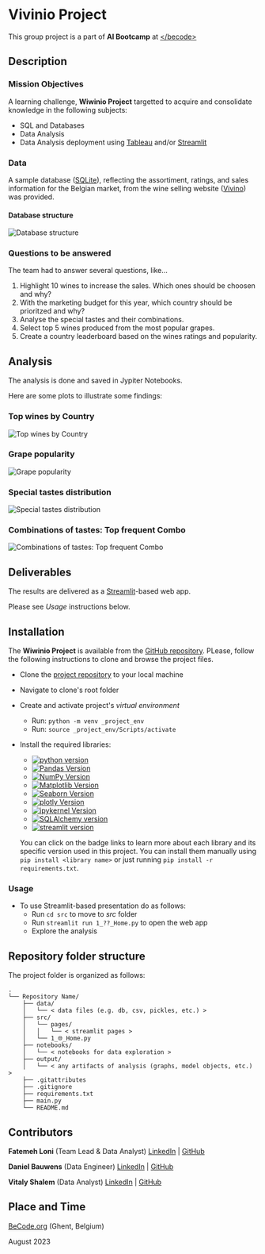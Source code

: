 # Vivinio Project

This group project is a part of **AI Bootcamp** at [<\/becode>](https://becode.org/)

 
## Description

### Mission Objectives

A learning challenge, **Wiwinio Project** targetted to acquire and consolidate knowledge in the following subjects:

- SQL and Databases
- Data Analysis
- Data Analysis deployment using [Tableau](https://www.tableau.com) and/or [Streamlit](https://streamlit.io/)


### Data

A sample database ([SQLite](https://www.sqlite.org/index.html)), reflecting the assortiment, ratings, and sales information for the Belgian market, from the wine selling website ([Vivino](https://www.vivino.com/BE/en/)) was provided.

#### Database structure

![Database structure](data/chart/vivino_db_diagram_horizontal.png)


### Questions to be answered

The team had to answer several questions, like...

1. Highlight 10 wines to increase the sales. Which ones should be choosen and why?
2. With the marketing budget for this year, which country should be prioritzed and why?
3. Analyse the special tastes and their combinations.
4. Select top 5 wines produced from the most popular grapes.
5. Create a country leaderboard based on the wines ratings and popularity.


## Analysis

The analysis is done and saved in Jypiter Notebooks.

Here are some plots to illustrate some findings:

### Top wines by Country

![Top wines by Country](output/question_2_c.png)


### Grape popularity

![Grape popularity](output/question_4_a.png)


### Special tastes distribution

![Special tastes distribution](output/question_3_b.png)


### Combinations of tastes: Top frequent Combo

![Combinations of tastes: Top frequent Combo](output/question_3_a.png)


## Deliverables

The results are delivered as a [Streamlit](https://streamlit.io/)-based web app.

Please see *Usage* instructions below.


## Installation

The **Wiwinio Project** is available from the [GitHub repository](https://github.com/danielbauwens/Wiwinio-Project). PLease, follow the following instructions to clone and browse the project files.

- Clone the [project repository](https://github.com/danielbauwens/Wiwinio-Project.git) to your local machine
- Navigate to clone's root folder
- Create and activate project's *virtual environment*
    - Run: `python -m venv _project_env`
    - Run: `source _project_env/Scripts/activate`
- Install the required libraries:
    - [![python version](https://img.shields.io/badge/python-3.x-blue)](https://python.org)
    - [![Pandas Version](https://img.shields.io/badge/pandas-2.0.3-green)](https://pandas.pydata.org/)
    - [![NumPy Version](https://img.shields.io/badge/numpy-1.24.3-orange)](https://numpy.org/)
    - [![Matplotlib Version](https://img.shields.io/badge/Matplotlib-3.7.1-red)](https://matplotlib.org/)
    - [![Seaborn Version](https://img.shields.io/badge/seaborn-0.12.2-yellow)](https://seaborn.pydata.org/)
    - [![plotly Version](https://img.shields.io/badge/plotly-5.15.0-black)](https://plotly.com/)
    - [![ipykernel Version](https://img.shields.io/badge/ipykernel-6.23.1-grey)](https://pypi.org/project/ipykernel/)
    - [![SQLAlchemy version](https://img.shields.io/badge/SQLAlchemy-2.0.20-darkred)](https://www.sqlalchemy.org/)
    - [![streamlit version](https://img.shields.io/badge/streamlit-1.26.0-darkgreen)](https://streamlit.io/)

    You can click on the badge links to learn more about each library and its specific version used in this project.
    You can install them manually using `pip install <library name>` or just running `pip install -r requirements.txt`.


### Usage

- To use Streamlit-based presentation do as follows:
    - Run `cd src` to move to *src* folder
    - Run `streamlit run 1_??_Home.py` to open the web app
    - Explore the analysis


## Repository folder structure

The project folder is organized as follows:

```
.
└── Repository Name/
    ├── data/
    │   └── < data files (e.g. db, csv, pickles, etc.) >
    ├── src/
    │   └── pages/
    │   │   └── < streamlit pages > 
    │   └── 1_🌐_Home.py
    ├── notebooks/
    │   └── < notebooks for data exploration >
    ├── output/
    │   └── < any artifacts of analysis (graphs, model objects, etc.) >
    ├── .gitattributes
    ├── .gitignore
    ├── requirements.txt
    ├── main.py
    └── README.md

```

## Contributors

**Fatemeh Loni** (Team Lead & Data Analyst) [LinkedIn](https://www.linkedin.com/in/fatemeh-loni-3b4960226/) | [GitHub](https://github.com/Finol12)


**Daniel Bauwens** (Data Engineer) [LinkedIn](https://www.linkedin.com/in/daniel-bauwens-5515a8256/) | [GitHub](https://github.com/danielbauwens)


**Vitaly Shalem** (Data Analyst) [LinkedIn](https://www.linkedin.com/in/vitaly-shalem-26aab265/) | [GitHub](https://github.com/vitaly-shalem)


## Place and Time

[BeCode.org](https://becode.org/) (Ghent, Belgium)

August 2023
